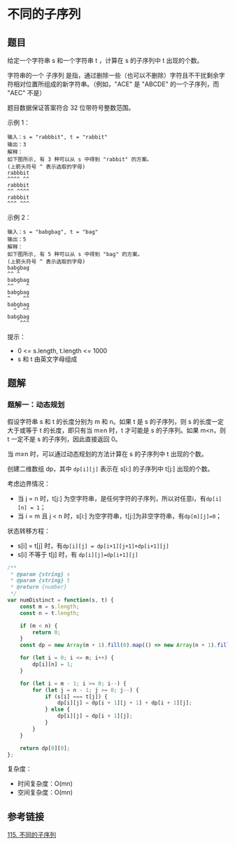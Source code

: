 # 不同的子序列

## 题目

给定一个字符串 s 和一个字符串 t ，计算在 s 的子序列中 t 出现的个数。

字符串的一个 子序列 是指，通过删除一些（也可以不删除）字符且不干扰剩余字符相对位置所组成的新字符串。（例如，"ACE" 是 "ABCDE" 的一个子序列，而 "AEC" 不是）

题目数据保证答案符合 32 位带符号整数范围。

示例 1：

```
输入：s = "rabbbit", t = "rabbit"
输出：3
解释：
如下图所示, 有 3 种可以从 s 中得到 "rabbit" 的方案。
(上箭头符号 ^ 表示选取的字母)
rabbbit
^^^^ ^^
rabbbit
^^ ^^^^
rabbbit
^^^ ^^^
```


示例 2：

```
输入：s = "babgbag", t = "bag"
输出：5
解释：
如下图所示, 有 5 种可以从 s 中得到 "bag" 的方案。 
(上箭头符号 ^ 表示选取的字母)
babgbag
^^ ^
babgbag
^^    ^
babgbag
^    ^^
babgbag
  ^  ^^
babgbag
    ^^^
```


提示：

- 0 <= s.length, t.length <= 1000
- s 和 t 由英文字母组成



## 题解

### 题解一：动态规划

假设字符串 s 和 t 的长度分别为 m 和 n。如果 t 是 s 的子序列，则 s 的长度一定大于或等于 t 的长度，即只有当 m≥n 时，t 才可能是 s 的子序列。如果 m<n，则 t 一定不是 s 的子序列，因此直接返回 0。

当 m≥n 时，可以通过动态规划的方法计算在 s 的子序列中 t 出现的个数。

创建二维数组 dp，其中 `dp[i][j]` 表示在 s[i:] 的子序列中 t[j:] 出现的个数。

考虑边界情况：

- 当 j = n 时，t[j:] 为空字符串，是任何字符的子序列，所以对任意i，有`dp[i][n] = 1`；
- 当 i = m 且 j < n 时，s[i:] 为空字符串，t[j:]为非空字符串，有`dp[m][j]=0`；

状态转移方程：

- s[i] = t[j] 时，有`dp[i][j] = dp[i+1][j+1]+dp[i+1][j]`
- s[i] 不等于 t[j] 时，有 `dp[i][j]=dp[i+1][j]`

```js
/**
 * @param {string} s
 * @param {string} t
 * @return {number}
 */
var numDistinct = function(s, t) {
    const m = s.length;
    const n = t.length;

    if (m < n) {
        return 0;
    }
    const dp = new Array(m + 1).fill(0).map(() => new Array(n + 1).fill(0));

    for (let i = 0; i <= m; i++) {
        dp[i][n] = 1;
    }

    for (let i = m - 1; i >= 0; i--) {
        for (let j = n - 1; j >= 0; j--) {
            if (s[i] === t[j]) {
                dp[i][j] = dp[i + 1][j + 1] + dp[i + 1][j];
            } else {
                dp[i][j] = dp[i + 1][j];
            }
        }
    }

    return dp[0][0];
};
```

复杂度：

- 时间复杂度：O(mn)
- 空间复杂度：O(mn)

## 参考链接

[115. 不同的子序列](https://leetcode-cn.com/problems/distinct-subsequences/)

